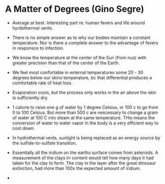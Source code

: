 # A Matter of Degrees (Gino Segre)

- Average at best. Interesting part re: human fevers and life around hyrdothermal vents.

- There is no simple answer as to why our bodies maintain a constant temperature.
   Nor is there a complete answer to the advantage of fevers in responsce to infection.

- We know the temperature at the center of the Sun (from nus) with greater precision than that of the center of the Earth.

- We feel most confortable in external temperatures some 20 - 30 degrees below our skins temperature, bc that differential produces a comfortable rate of heat loss.

- Evaporation cools, but the process only works in the air above the skin is sufficiently dry.

- 1 calorie to raise one g of water by 1 degree Celsius, or 100 c to go from 0 to 100 Celsius.
  But more than 500 c are nescessary to change a gram of water at 100 C into steam at the same temperature.
  THis means the conversion of water to water vapor in the body is a very efficient way to cool down.

- In hydrothermal vents, sunlight is being replaced as an energy source by the sulfide-to-sulfate transition.

- Essentially all the iridium on the earths surface comes from asteroids. A measurement of the clays irr content would tell how many days it had taken for the clay to form.
  The clay in the layer after the great dinosaur extinction, had more than 100x the expected amount of iridium.

- 
